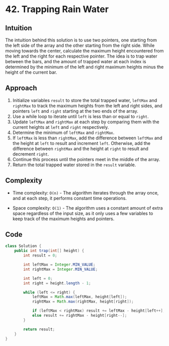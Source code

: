 # 42. Trapping Rain Water

## Intuition

The intuition behind this solution is to use two pointers, one starting from the left side of the array and the other starting from the right side. While moving towards the center, calculate the maximum height encountered from the left and the right for each respective pointer. The idea is to trap water between the bars, and the amount of trapped water at each index is determined by the minimum of the left and right maximum heights minus the height of the current bar.

## Approach

1. Initialize variables `result` to store the total trapped water, `leftMax` and `rightMax` to track the maximum heights from the left and right sides, and pointers `left` and `right` starting at the two ends of the array.
2. Use a while loop to iterate until `left` is less than or equal to `right`.
3. Update `leftMax` and `rightMax` at each step by comparing them with the current heights at `left` and `right` respectively.
4. Determine the minimum of `leftMax` and `rightMax`.
5. If `leftMax` is less than `rightMax`, add the difference between `leftMax` and the height at `left` to result and increment `left`. Otherwise, add the difference between `rightMax` and the height at `right` to result and decrement `right`.
6. Continue this process until the pointers meet in the middle of the array.
7. Return the total trapped water stored in the `result` variable.

## Complexity

- Time complexity: `O(n)` - The algorithm iterates through the array once, and at each step, it performs constant time operations.

- Space complexity: `O(1)` - The algorithm uses a constant amount of extra space regardless of the input size, as it only uses a few variables to keep track of the maximum heights and pointers.

## Code

```java
class Solution {
    public int trap(int[] height) {
        int result = 0;

        int leftMax = Integer.MIN_VALUE;
        int rightMax = Integer.MIN_VALUE;

        int left = 0;
        int right = height.length - 1;

        while (left <= right) {
            leftMax = Math.max(leftMax, height[left]);
            rightMax = Math.max(rightMax, height[right]);

            if (leftMax < rightMax) result += leftMax - height[left++];
            else result += rightMax - height[right--];
        }

        return result;
    }
}
```

